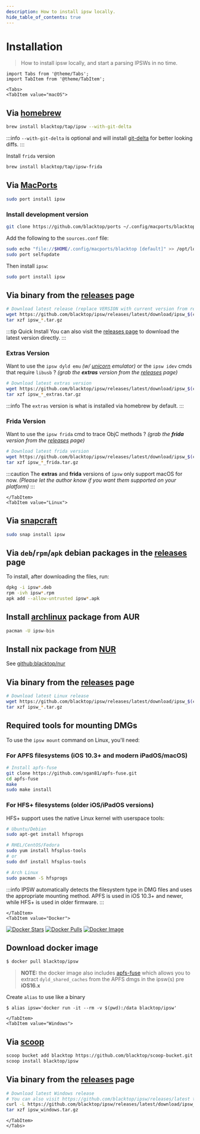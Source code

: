 ```yaml
---
description: How to install ipsw locally.
hide_table_of_contents: true
---
```


# Installation

> How to install ipsw locally, and start a parsing IPSWs in no time.

```mdx-code-block
import Tabs from '@theme/Tabs';
import TabItem from '@theme/TabItem';
```

```mdx-code-block
<Tabs>
<TabItem value="macOS">
```

## Via [homebrew](https://brew.sh)

```bash
brew install blacktop/tap/ipsw --with-git-delta
```

:::info 
`--with-git-delta` is optional and will install [git-delta](https://github.com/dandavison/delta) for better looking diffs.
:::

Install `frida` version

```bash
brew install blacktop/tap/ipsw-frida
```

## Via [MacPorts](https://www.macports.org)

```bash
sudo port install ipsw
```

### Install development version

```bash
git clone https://github.com/blacktop/ports ~/.config/macports/blacktop
```

Add the following to the `sources.conf` file:

```bash
sudo echo "file://$HOME/.config/macports/blacktop [default]" >> /opt/local/etc/macports/sources.conf
sudo port selfupdate
```

Then install `ipsw`:

```bash
sudo port install ipsw
```

## Via binary from the [releases](https://github.com/blacktop/ipsw/releases) page

```bash
# Download latest release (replace VERSION with current version from releases page)
wget https://github.com/blacktop/ipsw/releases/latest/download/ipsw_$(curl -s https://api.github.com/repos/blacktop/ipsw/releases/latest | grep -o '"tag_name": "[^"]*' | cut -d'"' -f4 | tr -d 'v')_macOS_universal.tar.gz
tar xzf ipsw_*.tar.gz
```

:::tip Quick Install
You can also visit the [releases page](https://github.com/blacktop/ipsw/releases/latest) to download the latest version directly.
:::

### Extras Version

Want to use the `ipsw dyld emu` *(w/ [unicorn](https://www.unicorn-engine.org) emulator)* or the `ipsw idev` cmds that require `libusb` ? *(grab the **extras** version from the [releases](https://github.com/blacktop/ipsw/releases) page)*

```bash
# Download latest extras version
wget https://github.com/blacktop/ipsw/releases/latest/download/ipsw_$(curl -s https://api.github.com/repos/blacktop/ipsw/releases/latest | grep -o '"tag_name": "[^"]*' | cut -d'"' -f4 | tr -d 'v')_macOS_arm64_extras.tar.gz
tar xzf ipsw_*_extras.tar.gz
```

:::info 
The `extras` version is what is installed via homebrew by default.
:::

### Frida Version

Want to use the `ipsw frida` cmd to trace ObjC methods ? *(grab the **frida** version from the [releases](https://github.com/blacktop/ipsw/releases) page)*

```bash
# Download latest frida version  
wget https://github.com/blacktop/ipsw/releases/latest/download/ipsw_$(curl -s https://api.github.com/repos/blacktop/ipsw/releases/latest | grep -o '"tag_name": "[^"]*' | cut -d'"' -f4 | tr -d 'v')_macOS_arm64_frida.tar.gz
tar xzf ipsw_*_frida.tar.gz
```

:::caution 
The **extras** and **frida** versions of `ipsw` only support macOS for now. *(Please let the author know if you want them supported on your platform)*
:::

```mdx-code-block
</TabItem>
<TabItem value="Linux">
```

## Via [snapcraft](https://snapcraft.io/ipsw)

```bash
sudo snap install ipsw
```

## Via `deb`/`rpm`/`apk` debian packages in the [releases](https://github.com/blacktop/ipsw/releases) page

To install, after downloading the files, run:

```bash
dpkg -i ipsw*.deb
rpm -ivh ipsw*.rpm
apk add --allow-untrusted ipsw*.apk
```

## Install [archlinux](https://aur.archlinux.org/packages/ipsw-bin/) package from AUR

```bash
pacman -U ipsw-bin
```

## Install nix package from [NUR](https://github.com/nix-community/NUR)

See [github:blacktop/nur](https://github.com/blacktop/nur)

## Via binary from the [releases](https://github.com/blacktop/ipsw/releases) page

```bash
# Download latest Linux release
wget https://github.com/blacktop/ipsw/releases/latest/download/ipsw_$(curl -s https://api.github.com/repos/blacktop/ipsw/releases/latest | grep -o '"tag_name": "[^"]*' | cut -d'"' -f4 | tr -d 'v')_linux_x86_64.tar.gz
tar xzf ipsw_*.tar.gz
```

## Required tools for mounting DMGs

To use the `ipsw mount` command on Linux, you'll need:

### For APFS filesystems (iOS 10.3+ and modern iPadOS/macOS)

```bash
# Install apfs-fuse
git clone https://github.com/sgan81/apfs-fuse.git
cd apfs-fuse
make
sudo make install
```

### For HFS+ filesystems (older iOS/iPadOS versions)

HFS+ support uses the native Linux kernel with userspace tools:

```bash
# Ubuntu/Debian
sudo apt-get install hfsprogs

# RHEL/CentOS/Fedora
sudo yum install hfsplus-tools
# or
sudo dnf install hfsplus-tools

# Arch Linux
sudo pacman -S hfsprogs
```

:::info 
IPSW automatically detects the filesystem type in DMG files and uses the appropriate mounting method. APFS is used in iOS 10.3+ and newer, while HFS+ is used in older firmware.
:::

```mdx-code-block
</TabItem>
<TabItem value="Docker">
```

[![Docker Stars](https://img.shields.io/docker/stars/blacktop/ipsw.svg)](https://hub.docker.com/r/blacktop/ipsw/) [![Docker Pulls](https://img.shields.io/docker/pulls/blacktop/ipsw.svg)](https://hub.docker.com/r/blacktop/ipsw/) [![Docker Image](https://img.shields.io/badge/docker%20image-114MB-blue.svg)](https://hub.docker.com/r/blacktop/ipsw/)

## Download docker image

```bash
$ docker pull blacktop/ipsw
```

> **NOTE:** the docker image also includes [apfs-fuse](https://github.com/sgan81/apfs-fuse) which allows you to extract `dyld_shared_caches` from the APFS dmgs in the ipsw(s) pre **iOS16.x**

Create `alias` to use like a binary

```
$ alias ipsw='docker run -it --rm -v $(pwd):/data blacktop/ipsw'
```

```mdx-code-block
</TabItem>
<TabItem value="Windows">
```

## Via [scoop](https://scoop.sh)

```bash
scoop bucket add blacktop https://github.com/blacktop/scoop-bucket.git 
scoop install blacktop/ipsw
```

<!-- Via [chocolatey](https://chocolatey.org)

```bash
choco install ipsw
```  -->

## Via binary from the [releases](https://github.com/blacktop/ipsw/releases) page

```bash
# Download latest Windows release
# You can also visit https://github.com/blacktop/ipsw/releases/latest to download manually
curl -L https://github.com/blacktop/ipsw/releases/latest/download/ipsw_$(curl -s https://api.github.com/repos/blacktop/ipsw/releases/latest | grep -o '"tag_name": "[^"]*' | cut -d'"' -f4 | tr -d 'v')_windows_x86_64.tar.gz -o ipsw_windows.tar.gz
tar xzf ipsw_windows.tar.gz
```

```mdx-code-block
</TabItem>
</Tabs>
```
